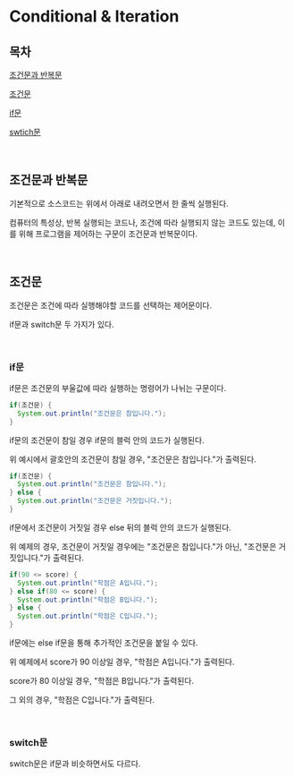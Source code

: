 # Conditional & Iteration

## 목차

[조건문과 반복문](#조건문과-반복문)

[조건문](#조건문)

[if문](#if문)

[swtich문](#switch문)

<br>

## 조건문과 반복문

기본적으로 소스코드는 위에서 아래로 내려오면서 한 줄씩 실행된다.

컴퓨터의 특성상, 반복 실행되는 코드나, 조건에 따라 실행되지 않는 코드도 있는데, 이를 위해 프로그램을 제어하는 구문이 조건문과 반복문이다.

<br>

## 조건문

조건문은 조건에 따라 실행해야할 코드를 선택하는 제어문이다.

if문과 switch문 두 가지가 있다.

<br>

### if문

if문은 조건문의 부울값에 따라 실행하는 명령어가 나뉘는 구문이다.

```java
if(조건문) {
  System.out.println("조건문은 참입니다.");
}
```

if문의 조건문이 참일 경우 if문의 블럭 안의 코드가 실행된다.

위 예시에서 괄호안의 조건문이 참일 경우, "조건문은 참입니다."가 출력된다.

```java
if(조건문) {
  System.out.println("조건문은 참입니다.");
} else {
  System.out.println("조건문은 거짓입니다.");
}
```

if문에서 조건문이 거짓일 경우 else 뒤의 블럭 안의 코드가 실행된다.

위 예제의 경우, 조건문이 거짓일 경우에는 "조건문은 참입니다."가 아닌, "조건문은 거짓입니다."가 출력된다.

```java
if(90 <= score) {
  System.out.println("학점은 A입니다.");
} else if(80 <= score) {
  System.out.println("학점은 B입니다.");
} else {
  System.out.println("학점은 C입니다.");
}
```

if문에는 else if문을 통해 추가적인 조건문을 붙일 수 있다.

위 예제에서 score가 90 이상일 경우, "학점은 A입니다."가 출력된다.

score가 80 이상일 경우, "학점은 B입니다."가 출력된다.

그 외의 경우, "학점은 C입니다."가 출력된다.

<br>

### switch문

switch문은 if문과 비슷하면서도 다르다.